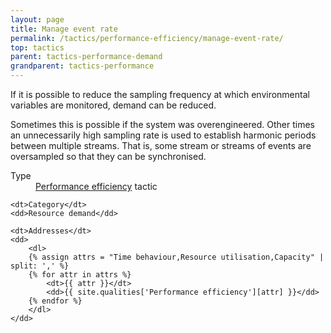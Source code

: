 ```yaml
---
layout: page
title: Manage event rate
permalink: /tactics/performance-efficiency/manage-event-rate/
top: tactics
parent: tactics-performance-demand
grandparent: tactics-performance
---
```


If it is possible to reduce the sampling frequency at which environmental variables are monitored, demand can be reduced.

Sometimes this is possible if the system was overengineered. Other times an unnecessarily high sampling rate is used to establish harmonic periods between
multiple streams. That is, some stream or streams of events are oversampled so that they can be synchronised.

<dl>
    <dt>Type</dt>
    <dd><a href="{{ '/quality/performance-efficiency/' | relative_url }}">Performance efficiency</a> tactic</dd>
    
    <dt>Category</dt>
    <dd>Resource demand</dd>
    
    <dt>Addresses</dt>
    <dd>
        <dl>
        {% assign attrs = "Time behaviour,Resource utilisation,Capacity" | split: ',' %}
        {% for attr in attrs %}
            <dt>{{ attr }}</dt>
            <dd>{{ site.qualities['Performance efficiency'][attr] }}</dd>
        {% endfor %}
        </dl>
    </dd>
</dl>
